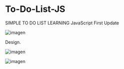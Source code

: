 # To-Do-List-JS
SIMPLE TO DO LIST LEARNING JavaScript
First Update

![imagen](https://user-images.githubusercontent.com/49128144/138314567-5ad18ec8-98c6-4396-a606-7c9c5dece018.png)

Design.

![imagen](https://user-images.githubusercontent.com/49128144/138351202-be63b6bc-b17d-41bf-a9c1-432ed551dbbd.png)


![imagen](https://user-images.githubusercontent.com/49128144/138381209-530676ce-4c33-460f-b94f-afa8b36b124a.png)
